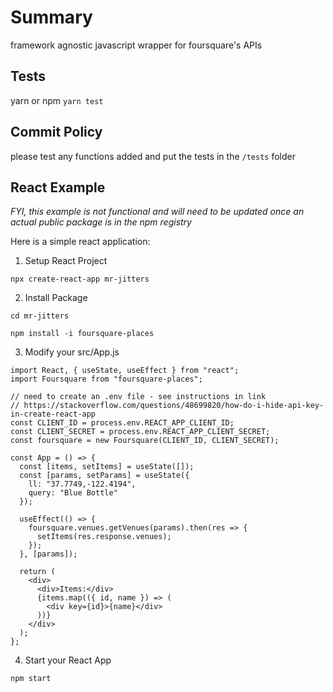 # Summary

framework agnostic javascript wrapper for foursquare's APIs

## Tests

yarn or npm `yarn test`

## Commit Policy

please test any functions added and put the tests in the `/tests` folder

## React Example

_FYI, this example is not functional and will need to be updated once an actual public package is in the npm registry_

Here is a simple react application:

1. Setup React Project 

`npx create-react-app mr-jitters`

2. Install Package

`cd mr-jitters`

`npm install -i foursquare-places`

3. Modify your src/App.js

```
import React, { useState, useEffect } from "react";
import Foursquare from "foursquare-places";

// need to create an .env file - see instructions in link
// https://stackoverflow.com/questions/48699820/how-do-i-hide-api-key-in-create-react-app
const CLIENT_ID = process.env.REACT_APP_CLIENT_ID;
const CLIENT_SECRET = process.env.REACT_APP_CLIENT_SECRET;
const foursquare = new Foursquare(CLIENT_ID, CLIENT_SECRET);

const App = () => {
  const [items, setItems] = useState([]);
  const [params, setParams] = useState({
    ll: "37.7749,-122.4194",
    query: "Blue Bottle"
  });

  useEffect(() => {
    foursquare.venues.getVenues(params).then(res => {
      setItems(res.response.venues);
    });
  }, [params]);

  return (
    <div>
      <div>Items:</div>
      {items.map(({ id, name }) => (
        <div key={id}>{name}</div>
      ))}
    </div>
  );
};

```

4. Start your React App

`npm start`
